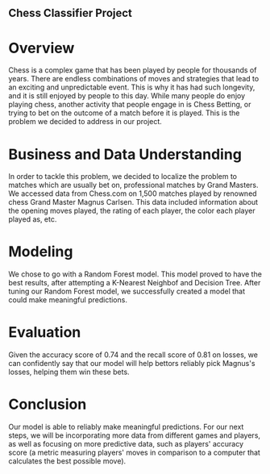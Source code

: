 ## Chess Classifier Project
# Overview
Chess is a complex game that has been played by people for thousands of years. There are endless combinations of moves and strategies that lead to an exciting and unpredictable event. This is why it has had such longevity, and it is still enjoyed by people to this day. While many people do enjoy playing chess, another activity that people engage in is Chess Betting, or trying to bet on the outcome of a match before it is played. This is the problem we decided to address in our project.
# Business and Data Understanding
In order to tackle this problem, we decided to localize the problem to matches which are usually bet on, professional matches by Grand Masters. We accessed data from Chess.com on 1,500 matches played by renowned chess Grand Master Magnus Carlsen. This data included information about the opening moves played, the rating of each player, the color each player played as, etc.
# Modeling
We chose to go with a Random Forest model. This model proved to have the best results, after attempting a K-Nearest Neighbof and Decision Tree. After tuning our Random Forest model, we successfully created a model that could make meaningful predictions.
# Evaluation
Given the accuracy score of 0.74 and the recall score of 0.81 on losses, we can confidently say that our model will help bettors reliably pick Magnus's losses, helping them win these bets.
# Conclusion
Our model is able to reliably make meaningful predictions. For our next steps, we will be incorporating more data from different games and players, as well as focusing on more predictive data, such as players' accuracy score (a metric measuring players' moves in comparison to a computer that calculates the best possible move).

